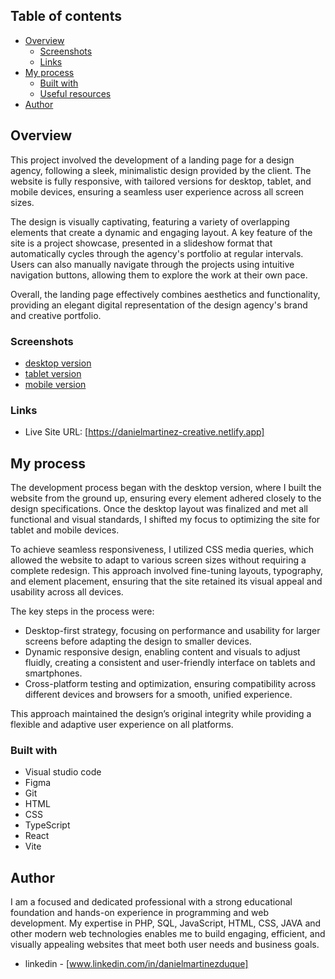 ## Table of contents

- [Overview](#overview)
  - [Screenshots](#screenshots)
  - [Links](#links)
- [My process](#my-process)
  - [Built with](#built-with)
  - [Useful resources](#useful-resources)
- [Author](#author)


## Overview

This project involved the development of a landing page for a design agency, following a sleek, minimalistic design provided by the client. The website is fully responsive, with tailored versions for desktop, tablet, and mobile devices, ensuring a seamless user experience across all screen sizes.

The design is visually captivating, featuring a variety of overlapping elements that create a dynamic and engaging layout. A key feature of the site is a project showcase, presented in a slideshow format that automatically cycles through the agency's portfolio at regular intervals. Users can also manually navigate through the projects using intuitive navigation buttons, allowing them to explore the work at their own pace.

Overall, the landing page effectively combines aesthetics and functionality, providing an elegant digital representation of the design agency's brand and creative portfolio. 

### Screenshots

- [desktop version](https://github.com/danielopq/Coffeeroasters/blob/main/screeshots/home-desktop.png)
- [tablet version](https://github.com/danielopq/Coffeeroasters/blob/main/screeshots/home-tablet.png)
- [mobile version](https://github.com/danielopq/Coffeeroasters/blob/main/screeshots/home-mobile.png)

### Links

- Live Site URL: [https://danielmartinez-creative.netlify.app]

## My process

The development process began with the desktop version, where I built the website from the ground up, ensuring every element adhered closely to the design specifications. Once the desktop layout was finalized and met all functional and visual standards, I shifted my focus to optimizing the site for tablet and mobile devices.

To achieve seamless responsiveness, I utilized CSS media queries, which allowed the website to adapt to various screen sizes without requiring a complete redesign. This approach involved fine-tuning layouts, typography, and element placement, ensuring that the site retained its visual appeal and usability across all devices.

The key steps in the process were:

 - Desktop-first strategy, focusing on performance and usability for larger screens before adapting the design to smaller devices.
 - Dynamic responsive design, enabling content and visuals to adjust fluidly, creating a consistent and user-friendly interface on tablets and smartphones.
 - Cross-platform testing and optimization, ensuring compatibility across different devices and browsers for a smooth, unified experience.

This approach maintained the design’s original integrity while providing a flexible and adaptive user experience on all platforms.

### Built with

- Visual studio code
- Figma
- Git
- HTML
- CSS
- TypeScript
- React
- Vite

## Author

I am a focused and dedicated professional with a strong educational foundation and hands-on experience in programming and web development. My expertise in PHP, SQL, JavaScript, HTML, CSS, JAVA and other modern web technologies enables me to build engaging, efficient, and visually appealing websites that meet both user needs and business goals.

- linkedin - [www.linkedin.com/in/danielmartinezduque]